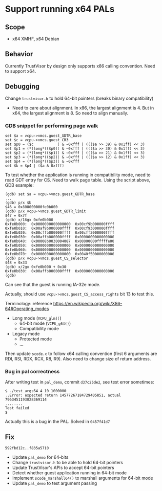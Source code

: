 # Support running x64 PALs

## Scope
* x64 XMHF, x64 Debian

## Behavior
Currently TrustVisor by design only supports x86 calling convention. Need to
support x64.

## Debugging

Change `trustvisor.h` to hold 64-bit pointers (breaks binary compatibility)
* Need to care about alignment. In x86, the largest alignment is 4. But in x64,
  the largest alignment is 8. So need to align manually.

### GDB snippet for performing page walk

```gdb
set $a = vcpu->vmcs.guest_GDTR_base
set $c = vcpu->vmcs.guest_CR3
set $p0 = ($c           ) & ~0xfff | ((($a >> 39) & 0x1ff) << 3)
set $p1 = (*(long*)($p0)) & ~0xfff | ((($a >> 30) & 0x1ff) << 3)
set $p2 = (*(long*)($p1)) & ~0xfff | ((($a >> 21) & 0x1ff) << 3)
set $p3 = (*(long*)($p2)) & ~0xfff | ((($a >> 12) & 0x1ff) << 3)
set $p4 = (*(long*)($p3)) & ~0xfff
set $b = $p4 | ($a & 0xfff)
```

To test whether the application is running in compatibility mode, need to
read GDT entry for CS. Need to walk page table. Using the script above, GDB
example:
```
(gdb) set $a = vcpu->vmcs.guest_GDTR_base
...
(gdb) p/x $b
$46 = 0x800000000fe0b000
(gdb) p/x vcpu->vmcs.guest_GDTR_limit 
$47 = 0x7f
(gdb) x/16gx 0xfe0b000
0xfe0b000:	0x0000000000000000	0x00cf9b000000ffff
0xfe0b010:	0x00af9b000000ffff	0x00cf93000000ffff
0xfe0b020:	0x00cffb000000ffff	0x00cff3000000ffff
0xfe0b030:	0x00affb000000ffff	0x0000000000000000
0xfe0b040:	0x00008b0030004087	0x00000000fffffe00
0xfe0b050:	0x0000000000000000	0x0000000000000000
0xfe0b060:	0x0000000000000000	0x0000000000000000
0xfe0b070:	0x0000000000000000	0x0040f50000000000
(gdb) p/x vcpu->vmcs.guest_CS_selector 
$48 = 0x33
(gdb) x/2gx 0xfe0b000 + 0x30
0xfe0b030:	0x00affb000000ffff	0x0000000000000000
(gdb) 
```

Can see that the guest is running IA-32e mode.

Actually, should use `vcpu->vmcs.guest_CS_access_rights` bit 13 to test this.

Terminology: reference <https://en.wikipedia.org/wiki/X86-64#Operating_modes>
* Long mode (`VCPU_glm()`)
	* 64-bit mode (`VCPU_g64()`)
	* Compatibility mode
* Legacy mode
	* Protected mode
	* ...

Then update `scode.c` to follow x64 calling convention (first 6 arguments are
RDI, RSI, RDX, RCX, R8, R9). Also need to change size of return address.

### Bug in pal correctness

After writing test in `pal_demo`, commit `d37c25de2`, see test error sometimes:
```
$ ./test_args64 4 10 1000000
..Error: expected return 14577267184729405851, actual 7963451193028369114
........
Test failed
$
```

Actually this is a bug in the PAL. Solved in `0457f41d7`

## Fix

`592fbd12c..f835a5710`
* Update `pal_demo` for 64-bits
* Change `trustvisor.h` to be able to hold 64-bit pointers
* Update TrustVisor's APIs to accept 64-bit pointers
* Detect whether guest application running in 64-bit mode
* Implement `scode_marshall64()` to marshall arguments for 64-bit mode
* Update `pal_demo` to test argument passing

